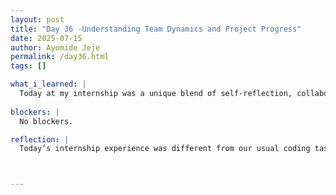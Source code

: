 ```yaml
---
layout: post
title: "Day 36 -Understanding Team Dynamics and Project Progress"
date: 2025-07-15
author: Ayomide Jeje
permalink: /day36.html
tags: []

what_i_learned: |
  Today at my internship was a unique blend of self-reflection, collaboration, and academic engagement. Unlike our usual coding or research-intensive routines, the focus shifted to something equally vital: understanding ourselves as individuals and as a team. This shift began with a visit to the business school, where we participated in a session designed to help us identify our team’s strengths and weaknesses. Later, we met with our professor to provide updates on our project progress and receive guidance on our next steps. The session at the business school was an eye-opening experience. Through a series of exercises and discussions, we were encouraged to reflect on our personal working styles, how we contribute to group dynamics, and where our communication or collaboration might need improvement. Using a combination of personality assessments and real-world scenarios, we uncovered key strengths within our group—such as adaptability, creativity, and technical rigor—as well as areas we could strengthen, like time management, conflict resolution, and delegation. This wasn’t just a theoretical exercise; it gave us a clearer picture of how to work more effectively together moving forward.
  
blockers: |
  No blockers.

reflection: |
  Today’s internship experience was different from our usual coding tasks and project work—it was about stepping back and looking inward, both individually and as a team. We spent the morning at the business school, participating in a session focused on uncovering our team’s strengths and weaknesses. It wasn’t something I expected to enjoy as much as I did, but it turned out to be one of the most insightful days so far. Through guided exercises and discussions, I got to see not only how I function within the team but also how each person contributes in their own unique way. It was interesting to realize that some of the things I thought were just personal habits—like preferring structure or avoiding conflict—actually affect how I collaborate with others. I also saw that we have a lot of strengths as a team: we’re resilient, curious, and driven. But we also uncovered real challenges—like communication gaps or the tendency to push through individually instead of leaning on each other when needed.



---
```

